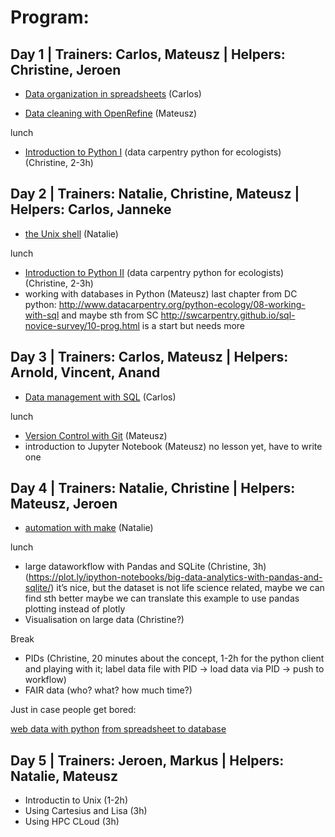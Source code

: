 # Program:

## Day 1 | Trainers: Carlos, Mateusz | Helpers: Christine, Jeroen
* [Data organization in spreadsheets](http://www.datacarpentry.org/spreadsheet-ecology-lesson/) (Carlos)
    
* [Data cleaning with OpenRefine](http://www.datacarpentry.org/OpenRefine-ecology/) (Mateusz)
    
lunch

* [Introduction to Python I](http://www.datacarpentry.org/python-ecology/) (data carpentry python for ecologists)
  (Christine, 2-3h)
  

## Day 2 | Trainers: Natalie, Christine, Mateusz | Helpers: Carlos, Janneke
* [the Unix shell](http://swcarpentry.github.io/shell-novice) (Natalie)

lunch
* [Introduction to Python II](http://www.datacarpentry.org/python-ecology/) (data carpentry python for ecologists)
  (Christine, 2-3h)
* working with databases in Python (Mateusz)
    last chapter from DC python:
    http://www.datacarpentry.org/python-ecology/08-working-with-sql
    and maybe sth from SC
    http://swcarpentry.github.io/sql-novice-survey/10-prog.html
    is a start but needs more

## Day 3 | Trainers: Carlos, Mateusz | Helpers: Arnold, Vincent, Anand
* [Data management with SQL](http://www.datacarpentry.org/sql-ecology/) (Carlos)
    
lunch
* [Version Control with Git](http://swcarpentry.github.io/git-novice/index.html) (Mateusz)
* introduction to Jupyter Notebook (Mateusz)
    no lesson yet, have to write one

## Day 4 | Trainers: Natalie, Christine | Helpers: Mateusz, Jeroen
* [automation with make](http://swcarpentry.github.io/make-novice/) (Natalie)

lunch

* large dataworkflow with Pandas and SQLite (Christine, 3h) (https://plot.ly/ipython-notebooks/big-data-analytics-with-pandas-and-sqlite/)
it’s nice, but the dataset is not life science related, maybe we can find sth
better maybe we can translate this example to use pandas plotting instead of
plotly
* Visualisation on large data (Christine?)

Break

* PIDs (Christine, 20 minutes about the concept, 1-2h for the python client
  and playing with it; label data file with PID → load data via PID → push to workflow)
* FAIR data (who? what? how much time?)



Just in case people get bored:

[web data with python](https://github.com/swcarpentry/web-data-python/blob/gh-pages/01-getdata.md)
[from spreadsheet to database](https://github.com/swcarpentry/capstone-novice-spreadsheet-biblio/blob/gh-pages/02-extract.md)

## Day 5 | Trainers: Jeroen, Markus | Helpers: Natalie, Mateusz
* Introductin to Unix (1-2h)
* Using Cartesius and Lisa (3h)
* Using HPC CLoud (3h)
